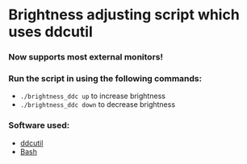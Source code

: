 # Brightness adjusting script which uses ddcutil 

### Now supports most external monitors!

### Run the script in using the following commands:
- `./brightness_ddc up` to increase brightness
- `./brightness_ddc down` to decrease brightness 

### Software used:
- [ddcutil](https://www.ddcutil.com/)
- [Bash](https://www.gnu.org/software/bash/)
